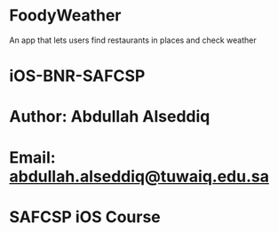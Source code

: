 # FoodyWeather
An app that lets users find restaurants in places and check weather

# iOS-BNR-SAFCSP
# Author: Abdullah Alseddiq
# Email: abdullah.alseddiq@tuwaiq.edu.sa
# SAFCSP iOS Course

